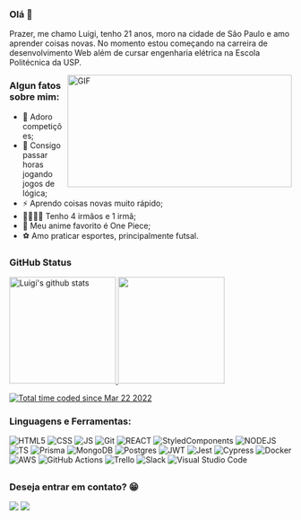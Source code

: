 ### Olá 👋

Prazer, me chamo Luigi, tenho 21 anos, moro na cidade de São Paulo e amo aprender coisas novas. No momento estou começando na carreira de desenvolvimento Web além de cursar engenharia elétrica na Escola Politécnica da USP.

<img align="right" alt="GIF" src="https://i.pinimg.com/originals/c6/26/13/c62613b9fddd7d5700bd281963dfcdb7.gif" width="400" height="200" />

### Algun fatos sobre mim:
- 🥇 Adoro competições;
- 🧩 Consigo passar horas jogando jogos de lógica;
- ⚡ Aprendo coisas novas muito rápido;
- 👨‍👩‍👦‍👦 Tenho 4 irmãos e 1 irmã;
- 👒 Meu anime favorito é One Piece;
- ⚽ Amo praticar esportes, principalmente futsal.


### GitHub Status
<div align="left">
  <a href="https://github.com/LuigiTanaka">
  <img height="190em" src="https://github-readme-stats.vercel.app/api?username=LuigiTanaka&theme=nightowl&count_private=true&show_icons=true&hide_border=true" alt="Luigi's github stats" /> 
  <img height="190em" src="https://github-readme-stats.vercel.app/api/top-langs/?username=LuigiTanaka&layout=compact&langs_count=7&theme=nightowl"/>
</div>

<a href="https://wakatime.com/@91cf0707-706b-4661-8a29-cd11bbd4a3c9"><img src="https://wakatime.com/badge/user/91cf0707-706b-4661-8a29-cd11bbd4a3c9.svg" alt="Total time coded since Mar 22 2022" /></a>

  
### Linguagens e Ferramentas:
<div align=left>
<img alt="HTML5" src="https://img.shields.io/badge/html5-%23E34F26.svg?style=for-the-badge&logo=html5&logoColor=white" />
<img alt="CSS" src="https://img.shields.io/badge/css3-%231572B6.svg?style=for-the-badge&logo=css3&logoColor=white" />
<img alt="JS" src="https://img.shields.io/badge/javascript-%23323330.svg?style=for-the-badge&logo=javascript&logoColor=%23F7DF1E" />
<img alt="Git" src="https://img.shields.io/badge/git-%23F05033.svg?style=for-the-badge&logo=git&logoColor=white" />
<img alt="REACT" src="https://img.shields.io/badge/react-%2320232a.svg?style=for-the-badge&logo=react&logoColor=%2361DAFB" />
<img alt="StyledComponents" src="https://img.shields.io/badge/styled--components-DB7093?style=for-the-badge&logo=styled-components&logoColor=white" />
<img alt="NODEJS" src="https://img.shields.io/badge/node.js-6DA55F?style=for-the-badge&logo=node.js&logoColor=white" />
<img alt="TS" src="https://img.shields.io/badge/typescript-%23007ACC.svg?style=for-the-badge&logo=typescript&logoColor=white" />
<img alt="Prisma" src="https://img.shields.io/badge/Prisma-3982CE?style=for-the-badge&logo=Prisma&logoColor=white" />
<img alt="MongoDB" src="https://img.shields.io/badge/MongoDB-%234ea94b.svg?style=for-the-badge&logo=mongodb&logoColor=white" />
<img alt="Postgres" src="https://img.shields.io/badge/postgres-%23316192.svg?style=for-the-badge&logo=postgresql&logoColor=white" />
<img alt="JWT" src="https://img.shields.io/badge/JWT-black?style=for-the-badge&logo=JSON%20web%20tokens" />
<img alt="Jest" src="https://img.shields.io/badge/-jest-%23C21325?style=for-the-badge&logo=jest&logoColor=white" />
<img alt="Cypress" src="https://img.shields.io/badge/-cypress-%23E5E5E5?style=for-the-badge&logo=cypress&logoColor=058a5e" />
<img alt="Docker" src="https://img.shields.io/badge/docker-%230db7ed.svg?style=for-the-badge&logo=docker&logoColor=white" />
<img alt="AWS" src="https://img.shields.io/badge/AWS-%23FF9900.svg?style=for-the-badge&logo=amazon-aws&logoColor=white" />
<img alt="GitHub Actions" src="https://img.shields.io/badge/github%20actions-%232671E5.svg?style=for-the-badge&logo=githubactions&logoColor=white" />
<img alt="Trello" src="https://img.shields.io/badge/Trello-%23026AA7.svg?style=for-the-badge&logo=Trello&logoColor=white" />
<img alt="Slack" src="https://img.shields.io/badge/Slack-4A154B?style=for-the-badge&logo=slack&logoColor=white" />
<img alt="Visual Studio Code" src="https://img.shields.io/badge/Visual%20Studio%20Code-0078d7.svg?style=for-the-badge&logo=visual-studio-code&logoColor=white" />
</div>

##

### Deseja entrar em contato? 😁

  <a href = "mailto:luigi.tanaka@hotmail.com"><img src="https://img.shields.io/badge/Microsoft_Outlook-0078D4?style=for-the-badge&logo=microsoft-outlook&logoColor=white" target="_blank"></a>
  <a href="https://www.linkedin.com/in/luigi-tanaka/" target="_blank"><img src="https://img.shields.io/badge/-LinkedIn-%230077B5?style=for-the-badge&logo=linkedin&logoColor=white" target="_blank"></a> 
